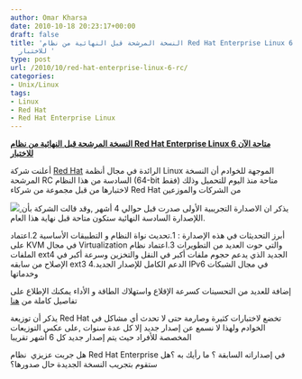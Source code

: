```yaml
---
author: Omar Kharsa
date: 2010-10-18 20:23:17+00:00
draft: false
title: 'النسخة المرشحة قبل النهائية من نظام Red Hat Enterprise Linux 6 متاحة الآن
  للاختبار '
type: post
url: /2010/10/red-hat-enterprise-linux-6-rc/
categories:
- Unix/Linux
tags:
- Linux
- Red Hat
- Red Hat Enterprise Linux
---
```


**[النسخة المرشحة قبل النهائية من نظام Red Hat Enterprise Linux 6 متاحة الآن للاختبار](https://www.it-scoop.com/2010/10/red-hat-enterprise-linux-6-rc/)**




أعلنت شركة [Red Hat](http://press.redhat.com/2010/10/18/red-hat-enterprise-linux-6-release-candidate-available-to-partners/) الرائدة في مجال أنظمة Linux الموجهة للخوادم أن النسخة المرشحة RC السادسة من هذا النظام (64-bit فقط) متاحة منذ اليوم للتحميل وذلك لاختبارها من قبل مجموعة من شركاء Red Hat من الشركات والموزعين




[![](https://www.it-scoop.com/wp-content/uploads/2010/04/red_hat_logo_big.jpg)
](https://www.it-scoop.com/2010/10/red-hat-enterprise-linux-6-rc/)
يذكر ان الاصدارة التجريبية الأولى صدرت قبل حوالي 4 أشهر ,وقد قالت الشركة بأن اللإصدارة السادسة النهائية ستكون متاحة قبل نهاية هذا العام.





أبرز التحديثات في هذه الإصدارة :
1.تحديث نواة النظام و التطبيقات الأساسية
2.اعتماد على KVM في مجال Virtualization والتي حوت العديد من التطويرات
3.اعتماد نظام الملفات ext4 الجديد الذي يدعم حجوم ملفات أكبر في النقل والتخزين وسرعة أكبر في الإصلاح من سابقه ext3
4.الدعم الكامل للإصدار الجديد IPv6 في مجال الشبكات وخدماتها





إضافة للعديد من التحسينات كسرعة الإقلاع واستهلاك الطاقة و الأداء
يمكنك الإطلاع على تفاصيل كاملة من [هنا](http://www.redhat.com/docs/en-US/Red_Hat_Enterprise_Linux/6-Beta/html/Beta_2_Release_Notes/)


يذكر أن توزيعة Red Hat تخضع لاختبارات كثيرة وصارمة حتى لا تحدث أي مشاكل في الخوادم ولهذا لا نسمع عن إصدار جديد إلا كل عدة سنوات ,على عكس التوزيعات المخصصة للأفراد حيث يتم إصدار جديد كل 6 أشهر تقريبا

هل جربت عزيزي  نظام Red Hat Enterprise في إصداراته السابقة ؟ ما رأيك به ؟هل ستقوم بتجريب النسخة الجديدة حال صدورها؟
